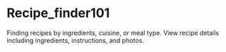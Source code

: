 # Recipe_finder101
Finding recipes by ingredients, cuisine, or meal type. View recipe details including ingredients, instructions, and photos. 
